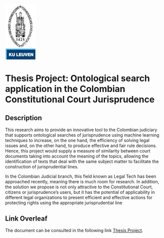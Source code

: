 <img src="https://github.com/amgiraldov/thesisKULeuven/blob/test/img/Kuleuven.png" width="100"/>

# Thesis Project: Ontological search application in the Colombian Constitutional Court Jurisprudence

## Description
This research aims to provide an innovative tool to the Colombian judiciary that supports ontological searches of jurisprudence using machine learning techniques to increase, on the one hand, the efficiency of solving legal issues and, on the other hand, to produce effective and fair rule decisions. Hence, this project would supply a measure of similarity between court documents taking into account the meaning of the topics, allowing the identification of texts that deal with the same subject matter to facilitate the construction of jurisprudential lines.

In the Colombian Judicial branch, this field known as Legal Tech has been approached recently, meaning there is much room for research. In addition, the solution we propose is not only attractive to the Constitutional Court, citizens or jurisprudence’s users, but it has the potential of applicability in different legal organizations to present efficient and effective actions for protecting rights using the appropriate jurisprudential line

## Link Overleaf
The document can be consulted in the following link [Thesis Project](https://www.overleaf.com/project/63541573cb446c8f32337be8).
